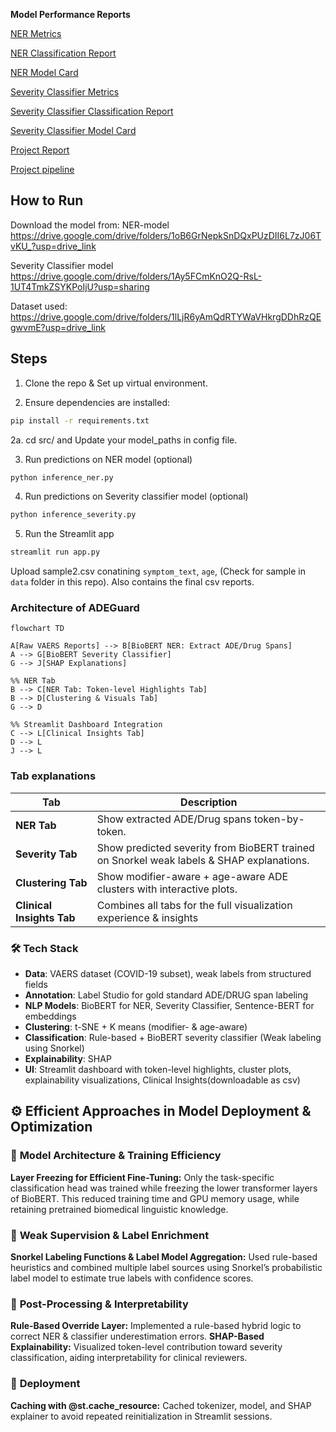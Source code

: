 **Model Performance Reports**

[NER Metrics](https://github.com/Sugiuma/ADEGuard/blob/main/docs/training.png)

[NER Classification Report](https://github.com/Sugiuma/ADEGuard/blob/main/docs/classif_report.png)

[NER Model Card](https://github.com/Sugiuma/ADEGuard/blob/main/docs/NER_Model_Card.md)

[Severity Classifier Metrics](https://github.com/Sugiuma/ADEGuard/blob/main/docs/trainin_sev.png)

[Severity Classifier Classification Report](https://github.com/Sugiuma/ADEGuard/blob/main/docs/class_rep_seve.png)

[Severity Classifier Model Card](https://github.com/Sugiuma/ADEGuard/blob/main/docs/Severity_classifier_model_card.md)

[Project Report](https://github.com/Sugiuma/ADEGuard/blob/main/docs/Project_Report.md)

[Project pipeline](https://github.com/Sugiuma/ADEGuard/blob/main/docs/Pipeline.md)


## **How to Run**

Download the model from:
NER-model
https://drive.google.com/drive/folders/1oB6GrNepkSnDQxPUzDII6L7zJ06TvKU_?usp=drive_link

Severity Classifier model
https://drive.google.com/drive/folders/1Ay5FCmKnO2Q-RsL-1UT4TmkZSYKPoIjU?usp=sharing

Dataset used:
https://drive.google.com/drive/folders/1lLjR6yAmQdRTYWaVHkrgDDhRzQEgwvmE?usp=drive_link

## **Steps**
1. Clone the repo & Set up virtual environment.
   
2. Ensure dependencies are installed:

```bash
pip install -r requirements.txt
```
2a. cd src/ and Update your model_paths  in config file.

3. Run predictions on NER model (optional)

```bash
python inference_ner.py
```
4. Run predictions on Severity classifier model (optional)

```bash
python inference_severity.py
```

5. Run the Streamlit app

```bash
streamlit run app.py
```
   
Upload sample2.csv conatining `symptom_text`, `age`, (Check for sample in `data` folder in this repo). Also contains the final csv reports.

### Architecture of ADEGuard

```mermaid
flowchart TD

A[Raw VAERS Reports] --> B[BioBERT NER: Extract ADE/Drug Spans]
A --> G[BioBERT Severity Classifier]
G --> J[SHAP Explanations]

%% NER Tab
B --> C[NER Tab: Token-level Highlights Tab] 
B --> D[Clustering & Visuals Tab] 
G --> D

%% Streamlit Dashboard Integration
C --> L[Clinical Insights Tab]
D --> L
J --> L
```

### **Tab explanations**

| Tab                    | Description                                                                                 |
| ---------------------- | ------------------------------------------------------------------------------------------- |
| **NER Tab**            | Show extracted ADE/Drug spans token-by-token.                                               |
| **Severity Tab**       | Show predicted severity from BioBERT trained on Snorkel weak labels & SHAP explanations. |
| **Clustering Tab**     | Show modifier-aware + age-aware ADE clusters with interactive plots.                        |
| **Clinical Insights Tab**          | Combines all tabs for the full visualization experience & insights                       |

### 🛠️ **Tech Stack**

* **Data**: VAERS dataset (COVID-19 subset), weak labels from structured fields
* **Annotation**: Label Studio for gold standard ADE/DRUG span labeling
* **NLP Models**: BioBERT for NER, Severity Classifier, Sentence-BERT for embeddings
* **Clustering**: t-SNE + K means (modifier- & age-aware)
* **Classification**: Rule-based + BioBERT severity classifier (Weak labeling using Snorkel)
* **Explainability**: SHAP
* **UI**: Streamlit dashboard with token-level highlights, cluster plots, explainability visualizations, Clinical Insights(downloadable as csv)

## ⚙️ **Efficient Approaches in Model Deployment & Optimization**

### 🔹 **Model Architecture & Training Efficiency**
 **Layer Freezing for Efficient Fine-Tuning:**
  Only the task-specific classification head was trained while freezing the lower transformer layers of BioBERT. This reduced training time and GPU memory usage, while retaining pretrained biomedical linguistic knowledge.

### 🔹 **Weak Supervision & Label Enrichment**
 **Snorkel Labeling Functions & Label Model Aggregation:**
  Used rule-based heuristics and combined multiple label sources using Snorkel’s probabilistic label model to estimate true labels with confidence scores.

### 🔹 **Post-Processing & Interpretability**
 **Rule-Based Override Layer:**
  Implemented a rule-based hybrid logic to correct NER & classifier underestimation errors.
**SHAP-Based Explainability:**
  Visualized token-level contribution toward severity classification, aiding interpretability for clinical reviewers.

### 🔹 **Deployment**
 **Caching with @st.cache_resource:**
  Cached tokenizer, model, and SHAP explainer to avoid repeated reinitialization in Streamlit sessions.


